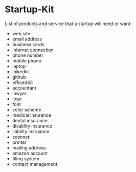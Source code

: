 # Startup-Kit

List of products and service that a startup will need or want:

* web site
* email address
* business cards
* internet connection
* phone number
* mobile phone
* laptop
* lnikedin
* github
* office365
* accountant
* lawyer
* logo
* font
* color scheme
* medical insurance
* dental insurance
* disablity insurance
* liability insruance
* scanner
* printer
* mailing address
* amazon account
* filing system
* contact management
